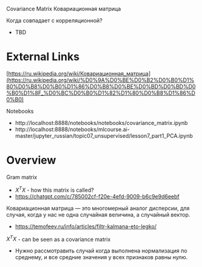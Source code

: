 
Covariance Matrix
Ковариационная матрица

Когда совпадает с корреляционной?
- TBD

# External Links

[https://ru.wikipedia.org/wiki/Ковариационная_матрица](https://ru.wikipedia.org/wiki/%D0%9A%D0%BE%D0%B2%D0%B0%D1%80%D0%B8%D0%B0%D1%86%D0%B8%D0%BE%D0%BD%D0%BD%D0%B0%D1%8F_%D0%BC%D0%B0%D1%82%D1%80%D0%B8%D1%86%D0%B0)

Notebooks
- http://localhost:8888/notebooks/notebooks/covariance_matrix.ipynb
- http://localhost:8888/notebooks/mlcourse.ai-master/jupyter_russian/topic07_unsupervised/lesson7_part1_PCA.ipynb

# Overview
 
Gram matrix
- $X^TX$ - how this matrix is called?
- https://chatgpt.com/c/785002cf-f20e-4efd-9009-b6c9e9d6eebf

Ковариационная матрица — это многомерный аналог дисперсии, для случая, когда у нас не одна случайная величина, а случайный вектор.
- https://temofeev.ru/info/articles/filtr-kalmana-eto-legko/

$X^TX$ - can be seen as a covariance matrix
- Нужно рассмотравить случай когда выполнена нормализация по среднему, и все средние значения у всех признаков равны нулю.